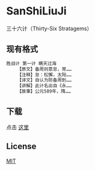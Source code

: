 # SanShiLiuJi

三十六计（Thirty-Six Stratagems）

## 现有格式

``` txt
胜战计 第一计 瞒天过海
    【原文】备周则意怠，常……
    【注释】怠：松懈，太阳……
    【译文】自认为防备周到……
    【讲解】此计名出自《永……
    【故事】公元589年，隋……
```

## 下载

点击 [这里](https://github.com/Chinese-Traditional-Culture/SanShiLiuJi/releases/tag/v0.0.1)

## License

[MIT](https://renyuzhuo.cn/MIT)
